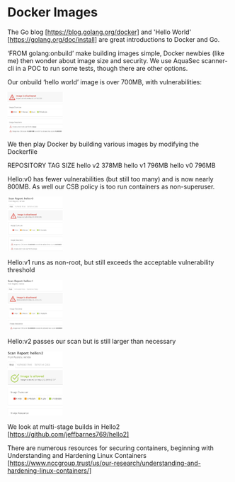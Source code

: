 # Docker Images

The Go blog [https://blog.golang.org/docker] and 'Hello World' [https://golang.org/doc/install] are great introductions to Docker and Go.

‘FROM golang:onbuild’ make building images simple, Docker newbies (like me) then wonder about image size and security.  We use AquaSec scanner-cli in a POC to run some tests, though there are other options.

Our onbuild ‘hello world’ image is over 700MB, with vulnerabilities:

<img src="img/onbuild.jpg" width="125">

We then play Docker by building various images by modifying the Dockerfile

REPOSITORY  TAG     SIZE
hello       v2      378MB
hello       v1      796MB
hello       v0      796MB

Hello:v0 has fewer vulnerabilities (but still too many) and is now nearly 800MB.  As well our CSB policy is too run containers as non-superuser.

<img src="img/hello0.jpg" width="125">

Hello:v1 runs as  non-root, but still exceeds the acceptable vulnerability threshold

<img src="img/hello1.jpg" width="125">

Hello:v2 passes our scan but is still larger than necessary

<img src="img/hello2.jpg" width="125">

We look at multi-stage builds in Hello2 [https://github.com/jeffbarnes769/hello2]

There are numerous resources for securing containers, beginning with Understanding and Hardening Linux Containers [https://www.nccgroup.trust/us/our-research/understanding-and-hardening-linux-containers/]